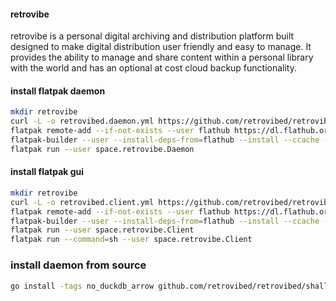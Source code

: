 #### retrovibe

retrovibe is a personal digital archiving and distribution platform built designed to make digital distribution
user friendly and easy to manage. It provides the ability to manage and share content within a personal library
with the world and has an optional at cost cloud backup functionality.

#### install flatpak daemon

```bash
mkdir retrovibe
curl -L -o retrovibed.daemon.yml https://github.com/retrovibed/retrovibed/releases/latest/download/flatpak.daemon.yml
flatpak remote-add --if-not-exists --user flathub https://dl.flathub.org/repo/flathub.flatpakrepo
flatpak-builder --user --install-deps-from=flathub --install --ccache --force-clean retrovibe retrovibed.daemon.yml
flatpak run --user space.retrovibe.Daemon
```

#### install flatpak gui

```bash
mkdir retrovibe
curl -L -o retrovibed.client.yml https://github.com/retrovibed/retrovibed/releases/latest/download/flatpak.client.yml
flatpak remote-add --if-not-exists --user flathub https://dl.flathub.org/repo/flathub.flatpakrepo
flatpak-builder --user --install-deps-from=flathub --install --ccache --force-clean retrovibe retrovibed.client.yml
flatpak run --user space.retrovibe.Client
flatpak run --command=sh --user space.retrovibe.Client
```

### install daemon from source

```bash
go install -tags no_duckdb_arrow github.com/retrovibed/retrovibed/shallows/cmd/retrovibed/...
```

